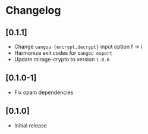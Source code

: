 # Changelog

## [0.1.1]
- Change `oangou {encrypt,decrypt}` input option f -> i
- Harmonize exit codes for `oangou export`
- Update mirage-crypto to version `1.0.0`

## [0.1.0-1]
- Fix opam dependencies

## [0.1.0]
- Initial release